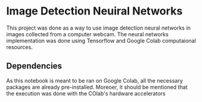 # Image Detection Neuiral Networks

This project was done as a way to use image detection neural networks in images collected from a computer webcam. The neural networks implementation was done using Tensorflow and Google Colab computaional resources.


## Dependencies

As this notebook is meant to be ran on Google Colab, all the necessary packages are already pre-installed. Moreoer, it should be mentioned that the execution was done with the COlab's hardware accelerators
